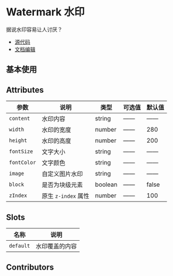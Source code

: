 # Watermark 水印

据说水印容易让人讨厌？

- [源代码](https://github.com/FightingDesign/fighting-design/tree/master/packages/fighting-components/watermark)
- [文档编辑](https://github.com/FightingDesign/fighting-design/blob/master/docs/docs/components/watermark.md)

## 基本使用

## Attributes

| 参数        | 说明                | 类型    | 可选值 | 默认值 |
| ----------- | ------------------- | ------- | ------ | ------ |
| `content`   | 水印内容            | string  | ——     | ——     |
| `width`     | 水印的宽度          | number  | ——     | 280    |
| `height`    | 水印的高度          | number  | ——     | 200    |
| `fontSize`  | 文字大小            | string  | ——     | ——     |
| `fontColor` | 文字颜色            | string  | ——     | ——     |
| `image`     | 自定义图片水印      | string  | ——     | ——     |
| `block`     | 是否为块级元素      | boolean | ——     | false  |
| `zIndex`    | 原生 `z-index` 属性 | number  | ——     | 100    |

## Slots

| 名称      | 说明           |
| --------- | -------------- |
| `default` | 水印覆盖的内容 |

## Contributors

<a href="https://github.com/Tyh2001" target="_blank">
  <f-avatar round src="https://avatars.githubusercontent.com/u/73180970?v=4" />
</a>
